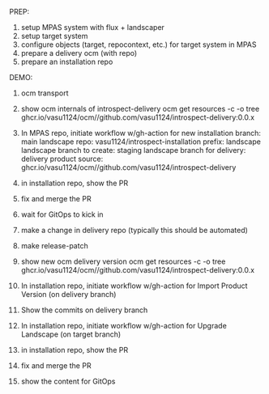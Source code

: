 PREP:
1. setup MPAS system with flux + landscaper
2. setup target system
3. configure objects (target, repocontext, etc.) for target system in MPAS
4. prepare a delivery ocm (with repo)
5. prepare an installation repo


DEMO:
1. ocm transport
2. show ocm internals of introspect-delivery
ocm get resources -c -o tree ghcr.io/vasu1124/ocm//github.com/vasu1124/introspect-delivery:0.0.x 
3. In MPAS repo, initiate workflow w/gh-action for new installation
branch: main
landscape repo: vasu1124/introspect-installation
prefix: landscape
landscape branch to create: staging
landscape branch for delivery: delivery
product source: ghcr.io/vasu1124/ocm//github.com/vasu1124/introspect-delivery
4. in installation repo, show the PR
5. fix and merge the PR
6. wait for GitOps to kick in

7. make a change in delivery repo (typically this should be automated)
8. make release-patch
9. show new ocm delivery version
ocm get resources -c -o tree ghcr.io/vasu1124/ocm//github.com/vasu1124/introspect-delivery:0.0.x 
10. In installation repo, initiate workflow w/gh-action for Import Product Version (on delivery branch)
11. Show the commits on delivery branch
12. In installation repo, initiate workflow w/gh-action for Upgrade Landscape (on target branch)
13. in installation repo, show the PR
14. fix and merge the PR
15. show the content for GitOps





